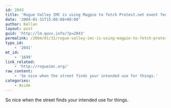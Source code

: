 ```yaml
---
id: 2043
title: 'Rogue Valley IMC is using Magpie to fetch Protest.net event feeds!'
date: '2004-01-31T15:00:08+00:00'
author: Kellan
layout: post
guid: 'http://lm.quxx.info/?p=2043'
permalink: /2004/01/31/rogue-valley-imc-is-using-magpie-to-fetch-protestnet-event-feeds/
typo_id:
    - '2041'
mt_id:
    - '1699'
link_related:
    - 'http://rogueimc.org/'
raw_content:
    - 'So nice when the street finds your intended use for things.'
categories:
    - Aside
---
```


So nice when the street finds your intended use for things.